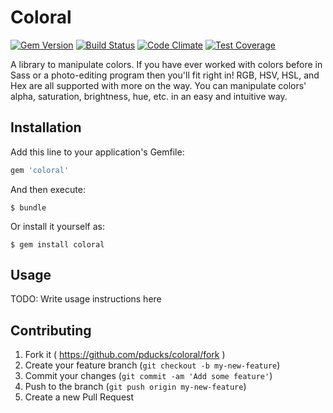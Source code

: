 # Coloral
[![Gem Version](https://badge.fury.io/rb/coloral.svg)](http://badge.fury.io/rb/coloral)
[![Build Status](https://travis-ci.org/pducks32/coloral.svg?branch=master)](https://travis-ci.org/pducks32/coloral)
[![Code Climate](https://codeclimate.com/github/pducks32/coloral/badges/gpa.svg)](https://codeclimate.com/github/pducks32/coloral)
[![Test Coverage](https://codeclimate.com/github/pducks32/coloral/badges/coverage.svg)](https://codeclimate.com/github/pducks32/coloral)

A library to manipulate colors. If you have ever worked with colors before in Sass or a photo-editing program then you'll fit right in! RGB, HSV, HSL, and Hex are all supported with more on the way. You can manipulate colors' alpha, saturation, brightness, hue, etc. in an easy and intuitive way.

## Installation

Add this line to your application's Gemfile:

```ruby
gem 'coloral'
```

And then execute:

    $ bundle

Or install it yourself as:

    $ gem install coloral

## Usage

TODO: Write usage instructions here

## Contributing

1. Fork it ( https://github.com/pducks/coloral/fork )
2. Create your feature branch (`git checkout -b my-new-feature`)
3. Commit your changes (`git commit -am 'Add some feature'`)
4. Push to the branch (`git push origin my-new-feature`)
5. Create a new Pull Request
